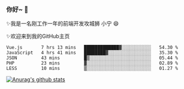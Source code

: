 ### 你好~  👋

✨我是一名刚工作一年的前端开发攻城狮 小宁 😄

✨欢迎来到我的GitHub主页
<!--
**7148505/7148505** is a ✨ _special_ ✨ repository because its `README.md` (this file) appears on your GitHub profile.

Here are some ideas to get you started:

- 🔭 I’m currently working on ...
- 🌱 I’m currently learning ...
- 👯 I’m looking to collaborate on ...
- 🤔 I’m looking for help with ...
- 💬 Ask me about ...
- 📫 How to reach me: ...
- 😄 Pronouns: ...
- ⚡ Fun fact: ...
-->

<!--START_SECTION:waka-->
```text
Vue.js       7 hrs 13 mins   █████████████▓░░░░░░░░░░░   54.30 % 
JavaScript   4 hrs 41 mins   ████████▓░░░░░░░░░░░░░░░░   35.30 % 
JSON         43 mins         █▒░░░░░░░░░░░░░░░░░░░░░░░   05.44 % 
PHP          23 mins         ▓░░░░░░░░░░░░░░░░░░░░░░░░   02.89 % 
LESS         10 mins         ▒░░░░░░░░░░░░░░░░░░░░░░░░   01.27 % 
```
<!--END_SECTION:waka-->

[![Anurag's github stats](https://github-readme-stats.vercel.app/api?username=ZhangNing-debug)](https://github.com/anuraghazra/github-readme-stats)

